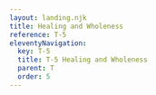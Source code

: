 ```yaml
---
layout: landing.njk
title: Healing and Wholeness
reference: T-5 
eleventyNavigation:
  key: T-5
  title: T-5 Healing and Wholeness
  parent: T
  order: 5
---
```



